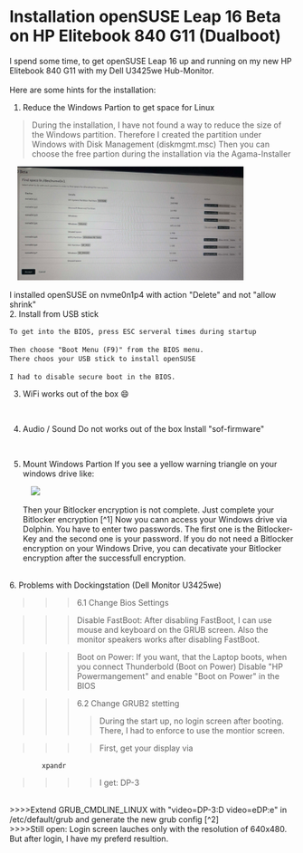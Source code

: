 # Installation openSUSE Leap 16 Beta on HP Elitebook 840 G11 (Dualboot)

I spend some time, to get openSUSE Leap 16 up and running on my new HP Elitebook 840 G11 with my Dell U3425we Hub-Monitor.
<br><br>
Here are some hints for the installation:
<br>

1. Reduce the Windows Partion to get space for Linux
> During the installation, I have not found a way to reduce the size of the Windows partition. Therefore I created the partition under Windows with Disk Management (diskmgmt.msc)
Then you can choose the free partion during the installation via the Agama-Installer    
<p>
&emsp;<img src="AgamaPartions.jpg" width="400" >
</p>
I installed openSUSE on nvme0n1p4 with action "Delete" and not "allow shrink"
<br>
2. Install from USB stick
    
    To get into the BIOS, press ESC serveral times during startup

    Then choose "Boot Menu (F9)" from the BIOS menu.
    There choos your USB stick to install openSUSE

    I had to disable secure boot in the BIOS.

3.  WiFi works out of the box :smile:
<br>

4. Audio / Sound
    Do not  works out of the box
    Install "sof-firmware"
<br>

5. Mount Windows Partion
   If you see a yellow warning triangle on your windows drive like:

   <p>
   &emsp;<img src="img/BitlockerWarnung.PNG" width="200" >
   </p>
   Then your Bitlocker encryption is not complete. Just complete your Bitlocker encryption [^1]
   Now you cann access your Windows drive via Dolphin. You have to enter two passwords. The first one is the Bitlocker-Key and the second one is your password. 
   If you do not need a Bitlocker encryption on your Windows Drive, you can decativate your Bitlocker encryption after the successfull encryption.

<br>
6. Problems with Dockingstation (Dell Monitor U3425we)

>>> 6.1 Change Bios Settings

>>> Disable FastBoot:
>>>      After disabling FastBoot, I can use mouse and keyboard on the GRUB screen.
>>>      Also the monitor speakers works after disabling FastBoot.

>>> Boot on Power:
>>> If you want, that the Laptop boots, when you connect Thunderbold (Boot on Power)
>>> Disable "HP Powermangement" and enable "Boot on Power" in the BIOS
        
>>> 6.2 Change GRUB2 stetting
>>>>During the start up, no login screen after booting. There, I had to enforce to use the montior screen.

>>>>First, get your display via
``` 
        xpandr
```  
>>>>I get: DP-3
<br>
>>>>Extend GRUB_CMDLINE_LINUX with "video=DP-3:D video=eDP:e" in /etc/default/grub and generate the new grub config [^2]
<br>
>>>>Still open: Login screen lauches only with the resolution of 640x480. But after login, I have my preferd resultion.

[^1]: https://itler.net/laufwerk-mit-orangen-warndreieck-und-ausrufezeichen/

[^2]: https://superuser.com/questions/1583625/display-grub-on-external-monitor-with-docking-station
